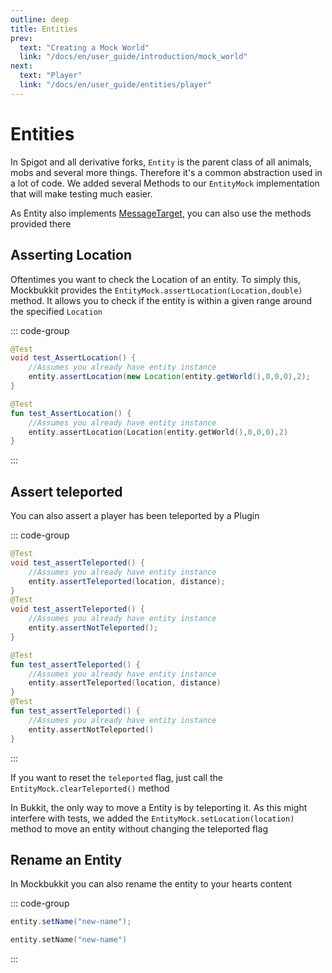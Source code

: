 ```yaml
---
outline: deep
title: Entities
prev:
  text: "Creating a Mock World"
  link: "/docs/en/user_guide/introduction/mock_world"
next:
  text: "Player"
  link: "/docs/en/user_guide/entities/player"
---
```


# Entities

In Spigot and all derivative forks, `Entity` is the parent class of all animals,
mobs and several more things. Therefore it's a common abstraction used in a lot of code.
We added several Methods to our `EntityMock` implementation that will make testing much easier.

As Entity also implements [MessageTarget](message_target.md), you can also use the methods provided there

## Asserting Location

Oftentimes you want to check the Location of an entity. To simply this,
Mockbukkit provides the `EntityMock.assertLocation(Location,double)` method.
It allows you to check if the entity is within a given range around the specified `Location`

::: code-group

```java [Java]
@Test
void test_AssertLocation() {
    //Assumes you already have entity instance
    entity.assertLocation(new Location(entity.getWorld(),0,0,0),2);
}
```

```kotlin [Kotlin]
@Test
fun test_AssertLocation() {
    //Assumes you already have entity instance
    entity.assertLocation(Location(entity.getWorld(),0,0,0),2)
}
```

:::

## Assert teleported

You can also assert a player has been teleported by a Plugin

::: code-group

```java [Java]
@Test
void test_assertTeleported() {
    //Assumes you already have entity instance
    entity.assertTeleported(location, distance);
}
@Test
void test_assertTeleported() {
    //Assumes you already have entity instance
    entity.assertNotTeleported();
}

```

```kotlin [Kotlin]
@Test
fun test_assertTeleported() {
    //Assumes you already have entity instance
    entity.assertTeleported(location, distance)
}
@Test
fun test_assertTeleported() {
    //Assumes you already have entity instance
    entity.assertNotTeleported()
}
```

:::

If you want to reset the `teleported` flag,
just call the `EntityMock.clearTeleported()` method

In Bukkit, the only way to move a Entity is by teleporting it.
As this might interfere with tests, we added the `EntityMock.setLocation(location)` method
to move an entity without changing the teleported flag

## Rename an Entity

In Mockbukkit you can also rename the entity to your hearts content

::: code-group

```java [Java]
entity.setName("new-name");
```

```kotlin [Kotlin]
entity.setName("new-name")
```

:::
